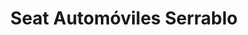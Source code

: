 ---
title: "Seat Automóviles Serrablo"
url: /sabinanigo/seat-automoviles-serrablo-calle-jose-lastiesas/
shop: Autohaus
---